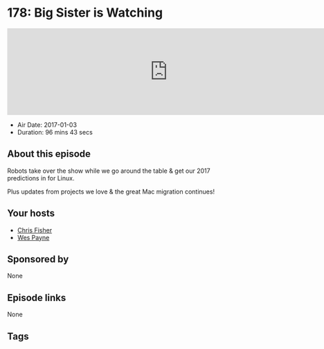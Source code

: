 # 178: Big Sister is Watching

<iframe src="https://player.fireside.fm/v2/RUkczH-V+d3jwZjvN?theme=dark" width="740" height="200" frameborder="0" scrolling="no"></iframe>

* Air Date: 2017-01-03
* Duration: 96 mins 43 secs

## About this episode

Robots take over the show while we go around the table & get our 2017 predictions in for Linux.

Plus updates from projects we love & the great Mac migration continues!

## Your hosts
* [Chris Fisher](https://linuxunplugged.com/hosts/chrislas)
* [Wes Payne](https://linuxunplugged.com/hosts/wes)

## Sponsored by

None



## Episode links

None



## Tags

